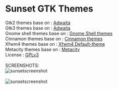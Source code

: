 # Sunset GTK Themes
Gtk2 themes base on : [Adwaita](https://gitlab.gnome.org/GNOME/gnome-themes-extra/-/tree/gnome-3-22/themes) </br>
Gtk3 themes base on : [Adwaita](https://gitlab.gnome.org/GNOME/gtk/-/tree/gtk-3-24/gtk/theme/Adwaita) </br>
Gnome shell themes base on : [Gnome Shell themes ](https://gitlab.gnome.org/GNOME/gnome-shell/-/tree/gnome-3-38/data/theme) </br>
Cinnamon themes base on : [Cinnamon themes](https://github.com/linuxmint/cinnamon/tree/master/data/theme) </br>
Xfwm4 themes base on : [Xfwm4 Default-theme](https://gitlab.xfce.org/Dridi/xfwm4/-/tree/master/themes/default)</br>
Metacity themes base on : [Metacity](https://gitlab.gnome.org/Archive/gnome-themes-extra/-/tree/a37321cb81e90445eefd903ce58fbdf0b7a16506/themes/Adwaita/metacity-1)</br>
License : [GPLv3](https://choosealicense.com/licenses/gpl-3.0/)</br></br>
SCREENSHOTS:</br>
![sunsetscreenshot](https://i.ibb.co/nLTK2vB/sunset-nautilus-screenshots.png "sunset-nautilus-screenshot")</br></br>
![sunsetscreenshot](https://i.ibb.co/D4YKRjX/sunset-widget-factory-screenshots.png "sunset-widget-factory-screenshot")</br></br>
